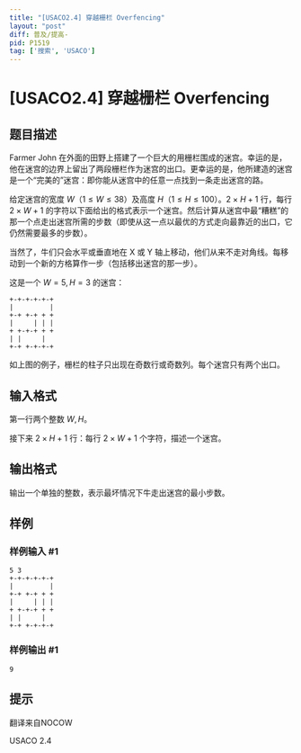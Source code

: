 ```yaml
---
title: "[USACO2.4] 穿越栅栏 Overfencing"
layout: "post"
diff: 普及/提高-
pid: P1519
tag: ['搜索', 'USACO']
---
```

# [USACO2.4] 穿越栅栏 Overfencing
## 题目描述

Farmer John 在外面的田野上搭建了一个巨大的用栅栏围成的迷宫。幸运的是，他在迷宫的边界上留出了两段栅栏作为迷宫的出口。更幸运的是，他所建造的迷宫是一个“完美的”迷宫：即你能从迷宫中的任意一点找到一条走出迷宫的路。

给定迷宫的宽度 $W$（$1 \leq W \leq 38$）及高度 $H$（$1 \leq H \leq 100$）。$2 \times H+1$ 行，每行 $2 \times W+1$ 的字符以下面给出的格式表示一个迷宫。然后计算从迷宫中最“糟糕”的那一个点走出迷宫所需的步数（即使从这一点以最优的方式走向最靠近的出口，它仍然需要最多的步数）。

当然了，牛们只会水平或垂直地在 X 或 Y 轴上移动，他们从来不走对角线。每移动到一个新的方格算作一步（包括移出迷宫的那一步）。

这是一个 $W=5,H=3$ 的迷宫：

```plain
+-+-+-+-+-+
|         |
+-+ +-+ + +
|     | | |
+ +-+-+ + +
| |     |  
+-+ +-+-+-+
```
如上图的例子，栅栏的柱子只出现在奇数行或奇数列。每个迷宫只有两个出口。
## 输入格式

第一行两个整数 $W,H$。

接下来 $2 \times H+1$ 行：每行 $2 \times W+1$ 个字符，描述一个迷宫。

## 输出格式

输出一个单独的整数，表示最坏情况下牛走出迷宫的最小步数。

## 样例

### 样例输入 #1
```
5 3
+-+-+-+-+-+
|         |
+-+ +-+ + +
|     | | |
+ +-+-+ + +
| |     |  
+-+ +-+-+-+
```
### 样例输出 #1
```
9

```
## 提示

翻译来自NOCOW

USACO 2.4

